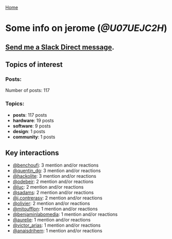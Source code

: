 [Home](https://kelu124.github.io/echommunity/)

# Some info on __jerome__ (_@U07UEJC2H_)


## [Send me a Slack Direct message](https://echopen.slack.com/messages/@jerome/).

## Topics of interest

### Posts: 

Number of posts: 117

### Topics:

* __posts__: 117 posts
* __hardware__: 19 posts
* __software__: 9 posts
* __design__: 1 posts
* __community__: 1 posts

## Key interactions 

* [@benchoufi](./U0B47KC3S.md): 3 mention and/or reactions
* [@quentin_dg](./U2UU194RZ.md): 3 mention and/or reactions
* [@hackolite](./U20C8CKTL.md): 3 mention and/or reactions
* [@odebeir](./U2V03QR8E.md): 2 mention and/or reactions
* [@luc](./U0AAL4W13.md): 2 mention and/or reactions
* [@sadams](./U2V0F9YAK.md): 2 mention and/or reactions
* [@j.contrerasv](./U336DPZV4.md): 2 mention and/or reactions
* [@olivier](./U04DFTZ7D.md): 2 mention and/or reactions
* [@mitoufflon](./U39GX1A69.md): 1 mention and/or reactions
* [@benjaminlabomedia](./U394HRZ1B.md): 1 mention and/or reactions
* [@aurelie](./U37GZRZU6.md): 1 mention and/or reactions
* [@victor_arias](./U32FZ0QLX.md): 1 mention and/or reactions
* [@anaisdrihem](./U2M9XDS5N.md): 1 mention and/or reactions

